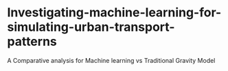 # Investigating-machine-learning-for-simulating-urban-transport-patterns
A Comparative analysis for Machine learning vs Traditional Gravity Model
